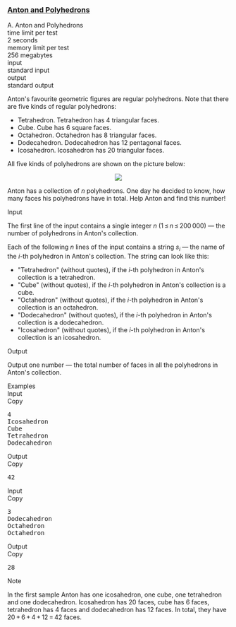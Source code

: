 <h3><a href="https://codeforces.com/contest/785/problem/A" target="_blank" rel="noopener noreferrer">Anton and Polyhedrons</a></h3>

<div class="header"><div class="title">A. Anton and Polyhedrons</div><div class="time-limit"><div class="property-title">time limit per test</div>2 seconds</div><div class="memory-limit"><div class="property-title">memory limit per test</div>256 megabytes</div><div class="input-file input-standard"><div class="property-title">input</div>standard input</div><div class="output-file output-standard"><div class="property-title">output</div>standard output</div></div><div><p>Anton's favourite geometric figures are regular polyhedrons. Note that there are five kinds of regular polyhedrons: </p><ul> <li> <span class="tex-font-style-it">Tetrahedron</span>. Tetrahedron has <span class="tex-span">4</span> triangular faces. </li><li> <span class="tex-font-style-it">Cube</span>. Cube has <span class="tex-span">6</span> square faces. </li><li> <span class="tex-font-style-it">Octahedron</span>. Octahedron has <span class="tex-span">8</span> triangular faces. </li><li> <span class="tex-font-style-it">Dodecahedron</span>. Dodecahedron has <span class="tex-span">12</span> pentagonal faces. </li><li> <span class="tex-font-style-it">Icosahedron</span>. Icosahedron has <span class="tex-span">20</span> triangular faces. </li></ul><p>All five kinds of polyhedrons are shown on the picture below:</p><center> <img class="tex-graphics" src="https://espresso.codeforces.com/51d90af2e3b31c36f12732b895a92e9b8d2b82bc.png" style="max-width: 100.0%;max-height: 100.0%;"> </center><p>Anton has a collection of <span class="tex-span"><i>n</i></span> polyhedrons. One day he decided to know, how many faces his polyhedrons have in total. Help Anton and find this number!</p></div><div class="input-specification"><div class="section-title">Input</div><p>The first line of the input contains a single integer <span class="tex-span"><i>n</i></span> <span class="tex-span">(1 ≤ <i>n</i> ≤ 200 000)</span> — the number of polyhedrons in Anton's collection.</p><p>Each of the following <span class="tex-span"><i>n</i></span> lines of the input contains a string <span class="tex-span"><i>s</i><sub class="lower-index"><i>i</i></sub></span> — the name of the <span class="tex-span"><i>i</i></span>-th polyhedron in Anton's collection. The string can look like this:</p><ul> <li> "<span class="tex-font-style-tt">Tetrahedron</span>" (without quotes), if the <span class="tex-span"><i>i</i></span>-th polyhedron in Anton's collection is a tetrahedron. </li><li> "<span class="tex-font-style-tt">Cube</span>" (without quotes), if the <span class="tex-span"><i>i</i></span>-th polyhedron in Anton's collection is a cube. </li><li> "<span class="tex-font-style-tt">Octahedron</span>" (without quotes), if the <span class="tex-span"><i>i</i></span>-th polyhedron in Anton's collection is an octahedron. </li><li> "<span class="tex-font-style-tt">Dodecahedron</span>" (without quotes), if the <span class="tex-span"><i>i</i></span>-th polyhedron in Anton's collection is a dodecahedron. </li><li> "<span class="tex-font-style-tt">Icosahedron</span>" (without quotes), if the <span class="tex-span"><i>i</i></span>-th polyhedron in Anton's collection is an icosahedron. </li></ul></div><div class="output-specification"><div class="section-title">Output</div><p>Output one number — the total number of faces in all the polyhedrons in Anton's collection.</p></div><div class="sample-tests"><div class="section-title">Examples</div><div class="sample-test"><div class="input"><div class="title">Input<div title="Copy" data-clipboard-target="#id009077850325733127" id="id007493174773774995" class="input-output-copier">Copy</div></div><pre id="id009077850325733127">4<br>Icosahedron<br>Cube<br>Tetrahedron<br>Dodecahedron<br></pre></div><div class="output"><div class="title">Output<div title="Copy" data-clipboard-target="#id001182065354464602" id="id0034257971781074015" class="input-output-copier">Copy</div></div><pre id="id001182065354464602">42<br></pre></div><div class="input"><div class="title">Input<div title="Copy" data-clipboard-target="#id0068297218119348" id="id005434002217229218" class="input-output-copier">Copy</div></div><pre id="id0068297218119348">3<br>Dodecahedron<br>Octahedron<br>Octahedron<br></pre></div><div class="output"><div class="title">Output<div title="Copy" data-clipboard-target="#id00009776252925161266" id="id00948561606594684" class="input-output-copier">Copy</div></div><pre id="id00009776252925161266">28<br></pre></div></div></div><div class="note"><div class="section-title">Note</div><p>In the first sample Anton has one icosahedron, one cube, one tetrahedron and one dodecahedron. Icosahedron has <span class="tex-span">20</span> faces, cube has <span class="tex-span">6</span> faces, tetrahedron has <span class="tex-span">4</span> faces and dodecahedron has <span class="tex-span">12</span> faces. In total, they have <span class="tex-span">20 + 6 + 4 + 12 = 42</span> faces.</p></div>
